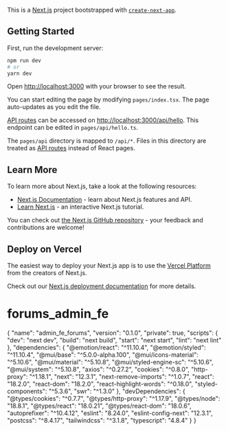 This is a [Next.js](https://nextjs.org/) project bootstrapped with [`create-next-app`](https://github.com/vercel/next.js/tree/canary/packages/create-next-app).

## Getting Started

First, run the development server:

```bash
npm run dev
# or
yarn dev
```

Open [http://localhost:3000](http://localhost:3000) with your browser to see the result.

You can start editing the page by modifying `pages/index.tsx`. The page auto-updates as you edit the file.

[API routes](https://nextjs.org/docs/api-routes/introduction) can be accessed on [http://localhost:3000/api/hello](http://localhost:3000/api/hello). This endpoint can be edited in `pages/api/hello.ts`.

The `pages/api` directory is mapped to `/api/*`. Files in this directory are treated as [API routes](https://nextjs.org/docs/api-routes/introduction) instead of React pages.

## Learn More

To learn more about Next.js, take a look at the following resources:

- [Next.js Documentation](https://nextjs.org/docs) - learn about Next.js features and API.
- [Learn Next.js](https://nextjs.org/learn) - an interactive Next.js tutorial.

You can check out [the Next.js GitHub repository](https://github.com/vercel/next.js/) - your feedback and contributions are welcome!

## Deploy on Vercel

The easiest way to deploy your Next.js app is to use the [Vercel Platform](https://vercel.com/new?utm_medium=default-template&filter=next.js&utm_source=create-next-app&utm_campaign=create-next-app-readme) from the creators of Next.js.

Check out our [Next.js deployment documentation](https://nextjs.org/docs/deployment) for more details.
# forums_admin_fe




{
  "name": "admin_fe_forums",
  "version": "0.1.0",
  "private": true,
  "scripts": {
    "dev": "next dev",
    "build": "next build",
    "start": "next start",
    "lint": "next lint"
  },
  "dependencies": {
    "@emotion/react": "^11.10.4",
    "@emotion/styled": "^11.10.4",
    "@mui/base": "^5.0.0-alpha.100",
    "@mui/icons-material": "^5.10.6",
    "@mui/material": "^5.10.8",
    "@mui/styled-engine-sc": "^5.10.6",
    "@mui/system": "^5.10.8",
    "axios": "^0.27.2",
    "cookies": "^0.8.0",
    "http-proxy": "^1.18.1",
    "next": "12.3.1",
    "next-remove-imports": "^1.0.7",
    "react": "18.2.0",
    "react-dom": "18.2.0",
    "react-highlight-words": "^0.18.0",
    "styled-components": "^5.3.6",
    "swr": "^1.3.0"
  },
  "devDependencies": {
    "@types/cookies": "^0.7.7",
    "@types/http-proxy": "^1.17.9",
    "@types/node": "18.8.1",
    "@types/react": "18.0.21",
    "@types/react-dom": "18.0.6",
    "autoprefixer": "^10.4.12",
    "eslint": "8.24.0",
    "eslint-config-next": "12.3.1",
    "postcss": "^8.4.17",
    "tailwindcss": "^3.1.8",
    "typescript": "4.8.4"
  }
}